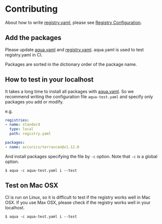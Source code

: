 # Contributing

About how to write [registry.yaml](registry.yaml), please see [Registry Configuration](https://github.com/suzuki-shunsuke/aqua/blob/main/docs/registry_config.md).

## Add the packages

Please update [aqua.yaml](aqua.yaml) and [registry.yaml](registry.yaml).
aqua.yaml is used to test registry.yaml in CI.

Packages are sorted in the dictionary order of the package name.

## How to test in your localhost

It takes a long time to install all packages with [aqua.yaml](aqua.yaml).
So we recommend writing the configuration file `aqua-test.yaml` and specify only packages you add or modify.

e.g.

```yaml
registries:
- name: standard
  type: local
  path: registry.yaml

packages:
- name: accurics/terrascan@v1.12.0
```

And install packages specifying the file by `-c` option. Note that `-c` is a global option.

```console
$ aqua -c aqua-test.yaml i --test
```

## Test on Mac OSX

CI is run on Linux, so it is difficult to test if the registry works well in Mac OSX.
If you use Max OSX, please check if the registry works well in your localhost.

```console
$ aqua -c aqua-test.yaml i --test
```
